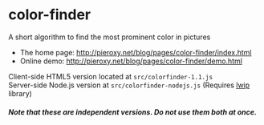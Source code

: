 color-finder
============

A short algorithm to find the most prominent color in pictures

  * The home page: http://pieroxy.net/blog/pages/color-finder/index.html
  * Online demo: http://pieroxy.net/blog/pages/color-finder/demo.html

Client-side HTML5 version located at `src/colorfinder-1.1.js`<br>
Server-side Node.js version at `src/colorfinder-nodejs.js` (Requires [lwip](https://npmjs.com/package/lwip) library)

##### Note that these are independent versions. Do not use them both at once.
